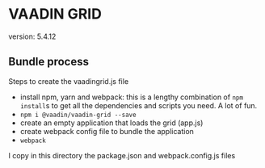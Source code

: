 # VAADIN GRID

version: 5.4.12

## Bundle process

Steps to create the vaadingrid.js file

- install npm, yarn and webpack: this is a lengthy combination of `npm install`s to get all the dependencies and scripts you need. A lot of fun.
- `npm i @vaadin/vaadin-grid --save`
- create an empty application that loads the grid (app.js)
- create webpack config file to bundle the application
- `webpack`

I copy in this directory the package.json and webpack.config.js files